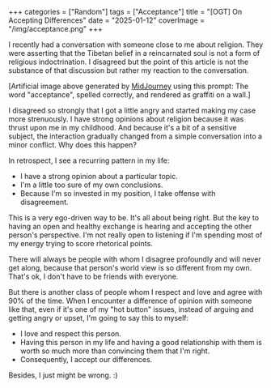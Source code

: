 +++
categories = ["Random"]
tags = ["Acceptance"]
title = "[OGT] On Accepting Differences"
date = "2025-01-12"
coverImage = "/img/acceptance.png"
+++

I recently had a conversation with someone close to me about religion. They were asserting that the Tibetan belief in a reincarnated soul is not a form of religious indoctrination. I disagreed but the point of this article is not the substance of that discussion but rather my reaction to the conversation.

<!--more-->

[Artificial image above generated by [MidJourney](https://midjourney.com) using this prompt: The word "acceptance", spelled correctly, and rendered as graffiti on a wall.]

I disagreed so strongly that I got a little angry and started making my case more strenuously. I have strong opinions about religion because it was thrust upon me in my childhood. And because it's a bit of a sensitive subject, the interaction gradually changed from a simple conversation into a minor conflict. Why does this happen?

In retrospect, I see a recurring pattern in my life:

- I have a strong opinion about a particular topic.
- I'm a little too sure of my own conclusions.
- Because I'm so invested in my position, I take offense with disagreement.

This is a very ego-driven way to be. It's all about being right. But the key to having an open and healthy exchange is hearing and accepting the other person's perspective. I'm not really open to listening if I'm spending most of my energy trying to score rhetorical points. 

There will always be people with whom I disagree profoundly and will never get along, because that person's world view is so different from my own. That's ok, I don't have to be friends with everyone.

But there is another class of people whom I respect and love and agree with 90% of the time. When I encounter a difference of opinion with someone like that, even if it's one of my "hot button" issues, instead of arguing and getting angry or upset, I'm going to say this to myself:

- I love and respect this person.
- Having this person in my life and having a good relationship with them is worth so much more than convincing them that I'm right.
- Consequently, I accept our differences.

Besides, I just might be wrong. :)
